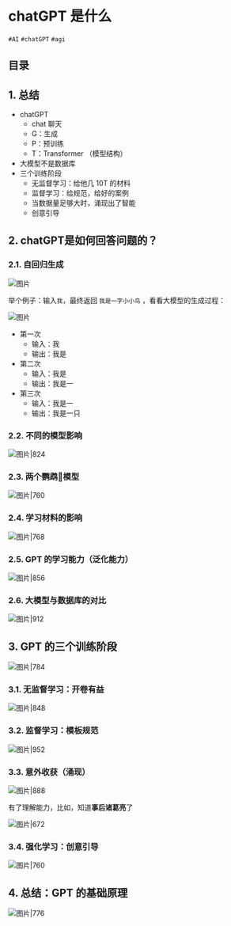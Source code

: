 
# chatGPT 是什么

`#AI` `#chatGPT` `#agi`  


## 目录
<!-- toc -->
 ## 1. 总结 

- chatGPT
	- chat 聊天
	- G：生成
	- P：预训练
	- T：Transformer （模型结构）
- 大模型不是数据库
- 三个训练阶段
	- 无监督学习：给他几 10T 的材料
	- 监督学习：给规范，给好的案例
	- 当数据量足够大时，涌现出了智能
	- 创意引导

## 2. chatGPT是如何回答问题的？  

### 2.1. 自回归生成

![图片](https://blog-1310531898.cos.ap-beijing.myqcloud.com/832-34-20241012/Pasted%20image%2020240907111029.png)

举个例子：输入`我`，最终返回 `我是一字小小鸟` ，看看大模型的生成过程：

![图片](https://blog-1310531898.cos.ap-beijing.myqcloud.com/832-34-20241012/Pasted%20image%2020240907111319.png)

- 第一次
	- 输入：我
	- 输出：我是
- 第二次
	- 输入：我是
	- 输出：我是一
- 第三次
	- 输入：我是一
	- 输出：我是一只

### 2.2. 不同的模型影响

![图片|824](https://blog-1310531898.cos.ap-beijing.myqcloud.com/832-34-20241012/Pasted%20image%2020240907111829.png)

### 2.3. 两个鹦鹉🦜模型

![图片|760](https://blog-1310531898.cos.ap-beijing.myqcloud.com/832-34-20241012/Pasted%20image%2020240907112012.png)

### 2.4. 学习材料的影响

![图片|768](https://blog-1310531898.cos.ap-beijing.myqcloud.com/832-34-20241012/Pasted%20image%2020240907112215.png)

### 2.5. GPT 的学习能力（泛化能力）

![图片|856](https://blog-1310531898.cos.ap-beijing.myqcloud.com/832-34-20241012/Pasted%20image%2020240907114018.png)

### 2.6. 大模型与数据库的对比

![图片|912](https://blog-1310531898.cos.ap-beijing.myqcloud.com/832-34-20241012/Pasted%20image%2020240907114833.png)

## 3. GPT 的三个训练阶段

![图片|784](https://blog-1310531898.cos.ap-beijing.myqcloud.com/832-34-20241012/Pasted%20image%2020240907120358.png)

### 3.1. 无监督学习：开卷有益

![图片|848](https://blog-1310531898.cos.ap-beijing.myqcloud.com/832-34-20241012/Pasted%20image%2020240907120518.png)

### 3.2. 监督学习：模板规范

![图片|952](https://blog-1310531898.cos.ap-beijing.myqcloud.com/832-34-20241012/Pasted%20image%2020240907120656.png)

### 3.3. 意外收获（涌现）

![图片|888](https://blog-1310531898.cos.ap-beijing.myqcloud.com/832-34-20241012/Pasted%20image%2020240907121049.png)

有了理解能力，比如，知道**事后诸葛亮**了

![图片|672](https://blog-1310531898.cos.ap-beijing.myqcloud.com/832-34-20241012/Pasted%20image%2020240907121454.png)

### 3.4. 强化学习：创意引导

![图片|760](https://blog-1310531898.cos.ap-beijing.myqcloud.com/832-34-20241012/Pasted%20image%2020240907121342.png)

## 4. 总结：GPT 的基础原理

![图片|776](https://blog-1310531898.cos.ap-beijing.myqcloud.com/832-34-20241012/Pasted%20image%2020240907121705.png)
